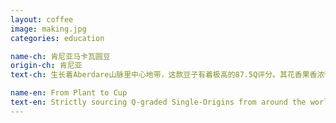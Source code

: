 ```yaml
---
layout: coffee
image: making.jpg
categories: education

name-ch: 肯尼亚马卡瓦圆豆
origin-ch: 肯尼亚
text-ch: 生长着Aberdare山脉里中心地带，这款豆子有着极高的87.5Q评分。其花香果香浓郁，口味甘甜，不苦的口味和清爽干净的后味绝对是一款享受级的好咖啡。

name-en: From Plant to Cup
text-en: Strictly sourcing Q-graded Single-Origins from around the world, maintains the quality that we strive for in every cup. We freshly roast signature Single-Origins and have our premium blends created for local tastes. Our wholesale beans are delivered within 24 hours after roasting.
---
```




